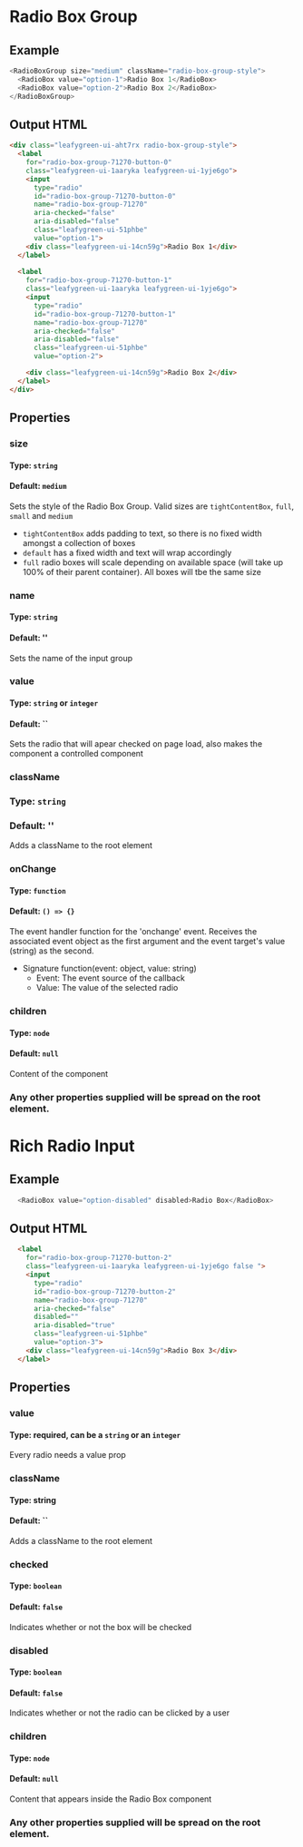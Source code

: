 # Radio Box Group

## Example
```js
<RadioBoxGroup size="medium" className="radio-box-group-style">
  <RadioBox value="option-1">Radio Box 1</RadioBox>
  <RadioBox value="option-2">Radio Box 2</RadioBox>
</RadioBoxGroup>
```

## Output HTML
```html
<div class="leafygreen-ui-aht7rx radio-box-group-style">
  <label 
    for="radio-box-group-71270-button-0"
    class="leafygreen-ui-1aaryka leafygreen-ui-1yje6go">  
    <input 
      type="radio" 
      id="radio-box-group-71270-button-0" 
      name="radio-box-group-71270" 
      aria-checked="false" 
      aria-disabled="false" 
      class="leafygreen-ui-51phbe" 
      value="option-1">
    <div class="leafygreen-ui-14cn59g">Radio Box 1</div>
  </label>
  
  <label 
    for="radio-box-group-71270-button-1" 
    class="leafygreen-ui-1aaryka leafygreen-ui-1yje6go">
    <input 
      type="radio" 
      id="radio-box-group-71270-button-1" 
      name="radio-box-group-71270" 
      aria-checked="false" 
      aria-disabled="false" 
      class="leafygreen-ui-51phbe" 
      value="option-2">

    <div class="leafygreen-ui-14cn59g">Radio Box 2</div>
  </label>
</div>
```

## Properties

### size
#### Type: `string`
#### Default: `medium`
Sets the style of the Radio Box Group. Valid sizes are `tightContentBox`, `full`, `small` and `medium`
  * `tightContentBox` adds padding to text, so there is no fixed width amongst a collection of boxes 
  * `default` has a fixed width and text will wrap accordingly 
  * `full` radio boxes will scale depending on available space (will take up 100% of their parent container). All boxes will tbe the same size

### name
#### Type: `string`
#### Default: ''
Sets the name of the input group

### value
#### Type: `string` or `integer`
#### Default: ``
Sets the radio that will apear checked on page load, also makes the component a controlled component

### className
### Type: `string`
### Default: ''
Adds a className to the root element

### onChange
#### Type: `function`
#### Default: `() => {}`
The event handler function for the 'onchange' event. Receives the associated event object as the first argument and the event target's value (string) as the second.
* Signature function(event: object, value: string)
  * Event: The event source of the callback
  * Value: The value of the selected radio

### children
#### Type: `node`
#### Default: `null`
Content of the component

### Any other properties supplied will be spread on the root element.
 
# Rich Radio Input

## Example 
```js
  <RadioBox value="option-disabled" disabled>Radio Box</RadioBox>
```

## Output HTML
```html
  <label 
    for="radio-box-group-71270-button-2" 
    class="leafygreen-ui-1aaryka leafygreen-ui-1yje6go false "> 
    <input 
      type="radio" 
      id="radio-box-group-71270-button-2" 
      name="radio-box-group-71270" 
      aria-checked="false" 
      disabled="" 
      aria-disabled="true" 
      class="leafygreen-ui-51phbe" 
      value="option-3">
    <div class="leafygreen-ui-14cn59g">Radio Box 3</div>
  </label> 
```

## Properties

### value
#### Type: required, can be a `string` or an `integer`
Every radio needs a value prop

### className
#### Type: string
#### Default: ``
Adds a className to the root element

### checked 
#### Type: `boolean`
#### Default: `false`
Indicates whether or not the box will be checked

### disabled
#### Type: `boolean`
#### Default: `false`
Indicates whether or not the radio can be clicked by a user

### children
#### Type: `node`
#### Default: `null`
Content that appears inside the Radio Box component

### Any other properties supplied will be spread on the root element.
